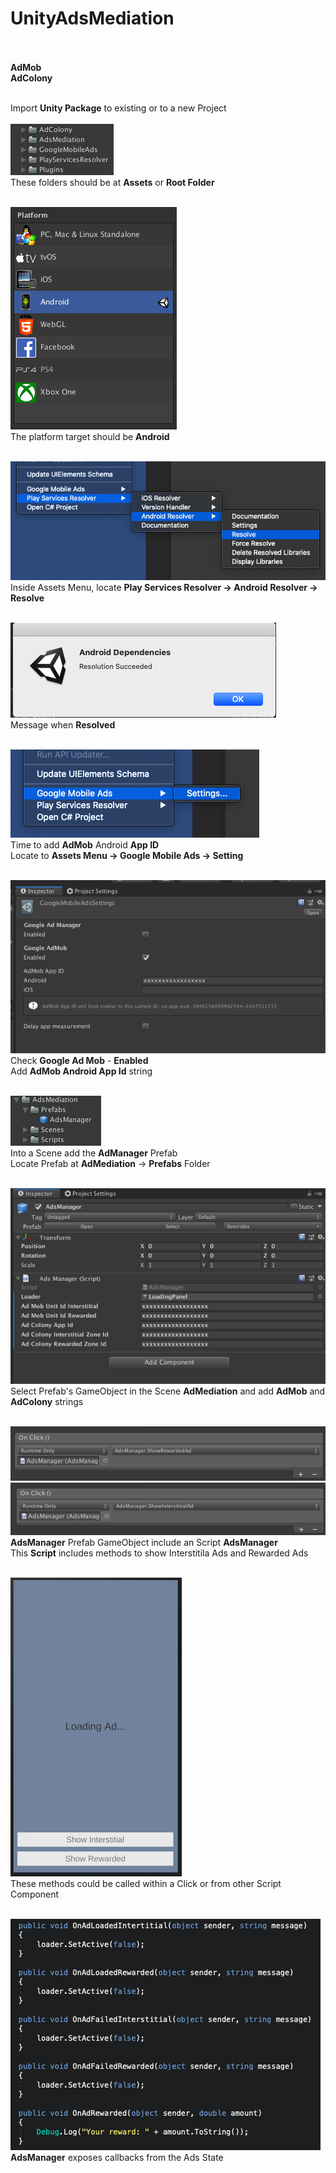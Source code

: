 # UnityAdsMediation</br></br>

**AdMob**</br>
**AdColony**</br></br>

Import **Unity Package** to existing or to a new Project<br/><br/>
![Image1](images/1.png)<br/>
These folders should be at **Assets** or **Root Folder**<br/><br/>

![Image2](images/2.png)<br/>
The platform target should be **Android**<br/><br/>

![Image3](images/3.png)<br/>
Inside Assets Menu, locate **Play Services Resolver -> Android Resolver -> Resolve**<br/><br/>

![Image4](images/4.png)<br/>
Message when **Resolved**<br/><br/>

![Image5](images/5.png)<br/>
Time to add **AdMob** Android **App ID**<br/>
Locate to **Assets Menu -> Google Mobile Ads -> Setting**<br/><br/>

![Image6](images/6.png)<br/>
Check **Google Ad Mob** - **Enabled**<br/>
Add **AdMob Android App Id** string<br/><br/>

![Image7](images/7.png)<br/>
Into a Scene add the **AdManager** Prefab<br/>
Locate Prefab at **AdMediation** -> **Prefabs** Folder<br/><br/>

![Image8](images/8.png)<br/>
Select Prefab's GameObject in the Scene **AdMediation** and add **AdMob** and **AdColony** strings<br/><br/>

![Image9](images/9.png)<br/>
![Image10](images/10.png)<br/>
**AdsManager** Prefab GameObject include an Script **AdsManager**<br/>
This **Script** includes methods to show Interstitila Ads and Rewarded Ads<br/><br/>

![Image11](images/11.png)<br/>
These methods could be called within a Click or from other Script Component<br/><br/>

![Image12](images/12.png)<br/>
**AdsManager** exposes callbacks from the Ads State<br/><br/>
